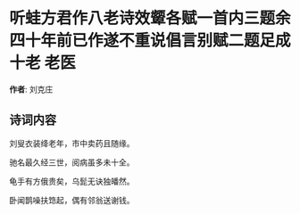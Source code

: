 # 听蛙方君作八老诗效颦各赋一首内三题余四十年前已作遂不重说倡言别赋二题足成十老 老医

**作者**: 刘克庄

## 诗词内容

刘叟衣装绛老年，市中卖药且随缘。

驰名最久经三世，阅病虽多未十全。

龟手有方俄贵矣，乌髭无诀独皤然。

卧闻鹊噪扶筇起，偶有邻翁送谢钱。

